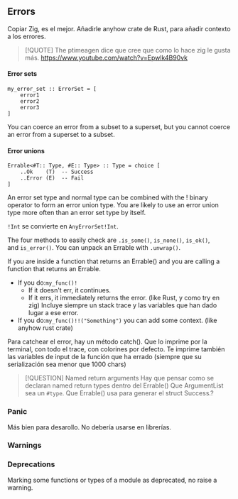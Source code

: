 ## Errors

Copiar Zig, es el mejor.
Añadirle anyhow crate de Rust, para añadir contexto a los errores.

>[!QUOTE]
>The ptimeagen dice que cree que como lo hace zig le gusta más.
> https://www.youtube.com/watch?v=Epwlk4B90vk


#### Error sets

```
my_error_set :: ErrorSet = [
	error1
	error2
	error3
]
```

You can coerce an error from a subset to a superset, but you cannot coerce an error from a superset to a subset.


#### Error unions

```
Errable<#T:: Type, #E:: Type> :: Type = choice [
	..Ok    (T)  -- Success
	..Error (E)  -- Fail
]
```

An error set type and normal type can be combined with the ! binary operator to form an error union type. You are likely to use an error union type more often than an error set type by itself.

`!Int` se convierte en `AnyErrorSet!Int`.


The four methods to easily check are `.is_some()`, `is_none()`, `is_ok()`, and `is_error()`.
You can unpack an Errable with `.unwrap()`.


If you are inside a function that returns an Errable() and you are calling a function that returns an Errable.

- If you do:`my_func()!`
	- If it doesn't err, it continues.
	- If it errs, it immediately returns the error. (like Rust, y como try en zig)
		Incluye siempre un stack trace y las variables que han dado lugar a ese error.
- If you do:`my_func()!!("Something")` you can add some context. (like anyhow rust crate)


Para catchear el error, hay un método catch(). Que lo imprime por la terminal, con todo el trace, con colorines por defecto. Te imprime también las variables de input de la función que ha errado (siempre que su serialización sea menor que 1000 chars)

>[!QUESTION] Named return arguments
>Hay que pensar como se declaran named return types dentro del Errable()
>Que ArgumentList sea un  `#type`. Que Errable() usa para generar el struct Success.?




### Panic

Más bien para desarollo.
No debería usarse en librerías.

### Warnings


### Deprecations

Marking some functions or types of a module as deprecated, no raise a warning.
